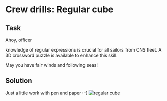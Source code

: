 Crew drills: Regular cube
=========================

## Task
Ahoy, officer

knowledge of regular expressions is crucial for all sailors from CNS fleet. A 3D crossword puzzle is available to enhance this skill.

May you have fair winds and following seas!

## Solution
Just a little work with pen and paper :-)
![regular cube](regular_cube.jpg)